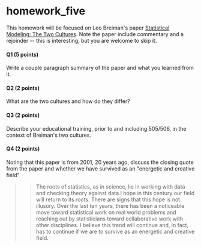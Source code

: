 # homework_five

This homework will be focused on Leo Breiman's paper [Statistical Modeling: The Two Cultures](https://projecteuclid.org/journals/statistical-science/volume-16/issue-3/Statistical-Modeling--The-Two-Cultures-with-comments-and-a/10.1214/ss/1009213726.full). Note the paper include commentary and a rejoinder -- this is interesting, but you are welcome to skip it.

#### Q1 (5 points) 

Write a couple paragraph summary of the paper and what you learned from it.

#### Q2 (2 points) 

What are the two cultures and how do they differ?

#### Q3 (2 points)

Describe your educational training, prior to and including 505/506, in the context of Breiman's two cultures.

#### Q4 (2 points)

Noting that this paper is from 2001, 20 years ago, discuss the closing quote from the paper and whether we have survived as an "energetic and creative field"
>> The roots of statistics, as in science, lie in working with data and checking theory against data.I hope in this century our field will return to its roots. There are signs that this hope is not illusory. Over the last ten years, there has been a noticeable move toward statistical work on real world problems and reaching out by statisticians toward collaborative work with other disciplines. I believe this trend will continue and, in fact, has to continue if we are to survive as an energetic and creative field.
